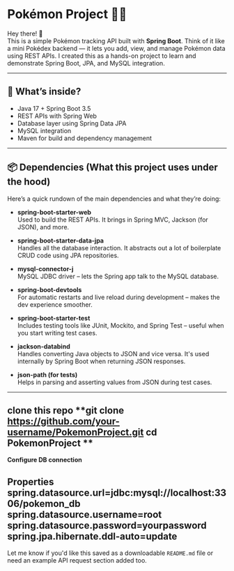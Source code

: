 # Pokémon Project 🐱‍👤

Hey there! 👋  
This is a simple Pokémon tracking API built with **Spring Boot**. Think of it like a mini Pokédex backend — it lets you add, view, and manage Pokémon data using REST APIs. I created this as a hands-on project to learn and demonstrate Spring Boot, JPA, and MySQL integration.

---

## 🚀 What’s inside?

- Java 17 + Spring Boot 3.5
- REST APIs with Spring Web
- Database layer using Spring Data JPA
- MySQL integration
- Maven for build and dependency management

---

## 📦 Dependencies (What this project uses under the hood)

Here’s a quick rundown of the main dependencies and what they’re doing:

- **spring-boot-starter-web**  
  Used to build the REST APIs. It brings in Spring MVC, Jackson (for JSON), and more.

- **spring-boot-starter-data-jpa**  
  Handles all the database interaction. It abstracts out a lot of boilerplate CRUD code using JPA repositories.

- **mysql-connector-j**  
  MySQL JDBC driver – lets the Spring app talk to the MySQL database.

- **spring-boot-devtools**  
  For automatic restarts and live reload during development – makes the dev experience smoother.

- **spring-boot-starter-test**  
  Includes testing tools like JUnit, Mockito, and Spring Test – useful when you start writing test cases.

- **jackson-databind**  
  Handles converting Java objects to JSON and vice versa. It's used internally by Spring Boot when returning JSON responses.

- **json-path (for tests)**  
  Helps in parsing and asserting values from JSON during test cases.

---
clone this repo
**git clone https://github.com/your-username/PokemonProject.git
cd PokemonProject
**
--------
**Configure DB connection**

**Properties**
spring.datasource.url=jdbc:mysql://localhost:3306/pokemon_db
spring.datasource.username=root
spring.datasource.password=yourpassword
spring.jpa.hibernate.ddl-auto=update
-----------

Let me know if you'd like this saved as a downloadable `README.md` file or need an example API request section added too.

